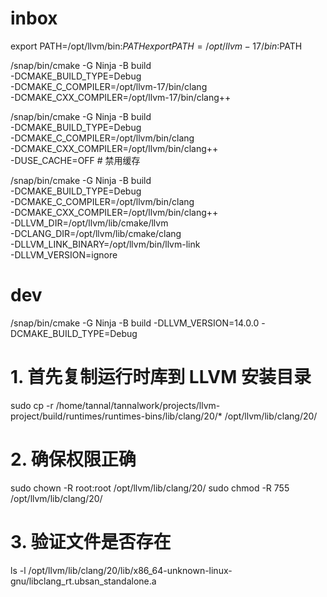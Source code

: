 

# inbox

export PATH=/opt/llvm/bin:$PATH
export PATH=/opt/llvm-17/bin:$PATH

/snap/bin/cmake -G Ninja -B build \
    -DCMAKE_BUILD_TYPE=Debug \
    -DCMAKE_C_COMPILER=/opt/llvm-17/bin/clang \
    -DCMAKE_CXX_COMPILER=/opt/llvm-17/bin/clang++

/snap/bin/cmake -G Ninja -B build \
    -DCMAKE_BUILD_TYPE=Debug \
    -DCMAKE_C_COMPILER=/opt/llvm/bin/clang \
    -DCMAKE_CXX_COMPILER=/opt/llvm/bin/clang++ \
    -DUSE_CACHE=OFF  # 禁用缓存

/snap/bin/cmake -G Ninja -B build \
    -DCMAKE_BUILD_TYPE=Debug \
    -DCMAKE_C_COMPILER=/opt/llvm/bin/clang \
    -DCMAKE_CXX_COMPILER=/opt/llvm/bin/clang++ \
    -DLLVM_DIR=/opt/llvm/lib/cmake/llvm \
    -DCLANG_DIR=/opt/llvm/lib/cmake/clang \
    -DLLVM_LINK_BINARY=/opt/llvm/bin/llvm-link \
    -DLLVM_VERSION=ignore

# dev

/snap/bin/cmake -G Ninja -B build -DLLVM_VERSION=14.0.0 -DCMAKE_BUILD_TYPE=Debug

# 1. 首先复制运行时库到 LLVM 安装目录
sudo cp -r /home/tannal/tannalwork/projects/llvm-project/build/runtimes/runtimes-bins/lib/clang/20/* /opt/llvm/lib/clang/20/

# 2. 确保权限正确
sudo chown -R root:root /opt/llvm/lib/clang/20/
sudo chmod -R 755 /opt/llvm/lib/clang/20/

# 3. 验证文件是否存在
ls -l /opt/llvm/lib/clang/20/lib/x86_64-unknown-linux-gnu/libclang_rt.ubsan_standalone.a
